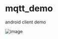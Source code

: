 # mqtt_demo
android client demo

![image](https://github.com/liangyisheng/mqtt_demo/blob/master/test.gif
)

